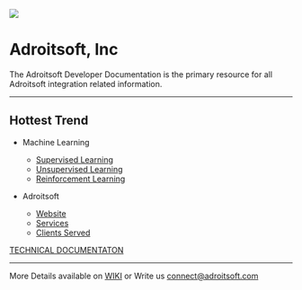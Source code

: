 
![](http://adroitsoft.com/images/AdroitsoftLogo_350x74_2.png)

<link rel="shortcut icon" type="image/png" href="https://dcv5wf39cuky3.cloudfront.net/favicons/favicon-32x32.png">

# Adroitsoft, Inc 
The Adroitsoft Developer Documentation is the primary resource for all Adroitsoft integration related information.

----------

## Hottest Trend
 + Machine Learning
   - [Supervised Learning](https://github.com/faissal91/Adroitsoft/blob/master/Supervised-Learning.md)
   - [Unsupervised Learning]()
   - [Reinforcement  Learning]()
   
 + Adroitsoft
   - [Website](http://adroitsoft.com/)
   - [Services](http://adroitsoft.com/services.aspx)
   - [Clients Served](http://adroitsoft.com/aboutus.aspx)
 
 [TECHNICAL DOCUMENTATON](https://github.com/faissal91/Adroitsoft/blob/master/Machine%20Learning%20-%20Technical%20Documentation%20(2).pdf) 

***
More Details available on [WIKI]() 
or 
Write us [connect@adroitsoft.com](mailto:connect@adroitsoft.com)
